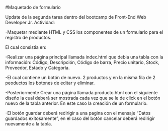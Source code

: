#Maquetado de formulario

Update de la segunda tarea dentro del bootcamp de Front-End Web Developer Jr. Actividad:

-Maquetar mediante HTML y CSS los componentes de un formulario para el registro de 
productos.

El cual consistia en:

-Realizar una página principal llamada index.html que debia una tabla con la información:
Código, Descripción,  Código de barra, Precio unitario, Stock, Proveedor, Estado y Categoría. 

-El cual contiene un botón de nuevo. 
2 productos y en la misma fila de 2 peoductos los botones de editar y eliminar. 

-Posteriormente Crear una página llamada producto.html con el siguiente diseño la cual deberá ser mostrada 
cada vez que se le de click en el botón nuevo de la tabla anterior. En este caso la creación de un formulario. 

-El botón guardar deberá redirigir a una pagina con el mensaje “Datos guardados 
exitosamente”, en el caso del botón cancelar deberá redirigir nuevamente a la tabla.
